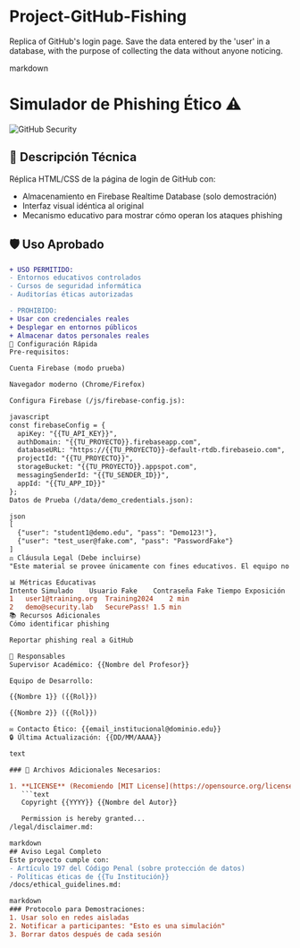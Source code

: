 # Project-GitHub-Fishing
Replica of GitHub's login page. Save the data entered by the 'user' in a database, with the purpose of collecting the data without anyone noticing.

markdown
#  Simulador de Phishing Ético ⚠️


![GitHub Security](https://github.githubassets.com/images/modules/logos_page/Octocat.png)

## 📌 Descripción Técnica
Réplica HTML/CSS de la página de login de GitHub con:
- Almacenamiento en Firebase Realtime Database (solo demostración)
- Interfaz visual idéntica al original
- Mecanismo educativo para mostrar cómo operan los ataques phishing

## 🛡️ Uso Aprobado
```diff
+ USO PERMITIDO:  
- Entornos educativos controlados  
- Cursos de seguridad informática  
- Auditorías éticas autorizadas  

- PROHIBIDO:  
+ Usar con credenciales reales  
+ Desplegar en entornos públicos  
+ Almacenar datos personales reales  
🔧 Configuración Rápida
Pre-requisitos:

Cuenta Firebase (modo prueba)

Navegador moderno (Chrome/Firefox)

Configura Firebase (/js/firebase-config.js):

javascript
const firebaseConfig = {
  apiKey: "{{TU_API_KEY}}",
  authDomain: "{{TU_PROYECTO}}.firebaseapp.com",
  databaseURL: "https://{{TU_PROYECTO}}-default-rtdb.firebaseio.com",
  projectId: "{{TU_PROYECTO}}",
  storageBucket: "{{TU_PROYECTO}}.appspot.com",
  messagingSenderId: "{{TU_SENDER_ID}}",
  appId: "{{TU_APP_ID}}"
};
Datos de Prueba (/data/demo_credentials.json):

json
[
  {"user": "student1@demo.edu", "pass": "Demo123!"},
  {"user": "test_user@fake.com", "pass": "PasswordFake"}
]
⚖️ Cláusula Legal (Debe incluirse)
"Este material se provee únicamente con fines educativos. El equipo no se hace responsable por uso indebido. Todo el código debe ejecutarse en entornos controlados con consentimiento explícito de los participantes."

📊 Métricas Educativas
Intento Simulado	Usuario Fake	Contraseña Fake	Tiempo Exposición
1	user1@training.org	Training2024	2 min
2	demo@security.lab	SecurePass!	1.5 min
📚 Recursos Adicionales
Cómo identificar phishing

Reportar phishing real a GitHub

👥 Responsables
Supervisor Académico: {{Nombre del Profesor}}

Equipo de Desarrollo:

{{Nombre 1}} ({{Rol}})

{{Nombre 2}} ({{Rol}})

✉️ Contacto Ético: {{email_institucional@dominio.edu}}
🔒 Última Actualización: {{DD/MM/AAAA}}

text

### 🔄 Archivos Adicionales Necesarios:

1. **LICENSE** (Recomiendo [MIT License](https://opensource.org/license/mit/)):
   ```text
   Copyright {{YYYY}} {{Nombre del Autor}}

   Permission is hereby granted...
/legal/disclaimer.md:

markdown
## Aviso Legal Completo
Este proyecto cumple con:
- Artículo 197 del Código Penal (sobre protección de datos)
- Políticas éticas de {{Tu Institución}}
/docs/ethical_guidelines.md:

markdown
### Protocolo para Demostraciones:
1. Usar solo en redes aisladas
2. Notificar a participantes: "Esto es una simulación"
3. Borrar datos después de cada sesión
